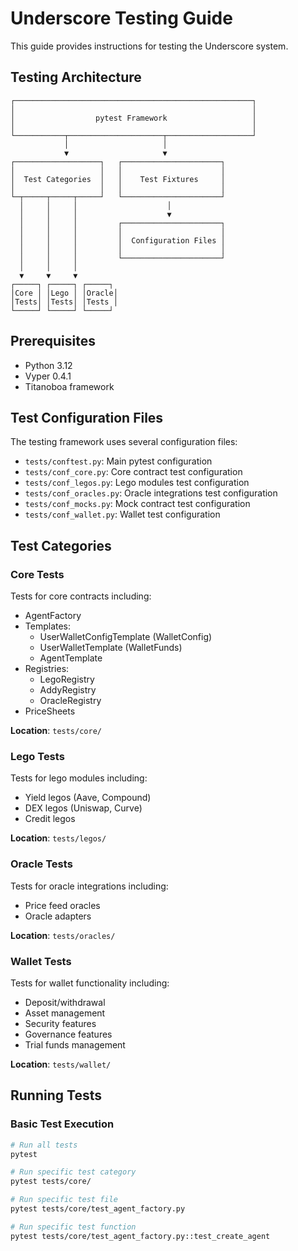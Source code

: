 # Underscore Testing Guide

This guide provides instructions for testing the Underscore system.

## Testing Architecture

```
┌─────────────────────────────────────────────────────┐
│                                                     │
│                  pytest Framework                   │
│                                                     │
└───────────┬─────────────────────┬───────────────────┘
            │                     │
            ▼                     ▼
┌───────────────────┐   ┌──────────────────────┐
│                   │   │                      │
│  Test Categories  │   │    Test Fixtures     │
│                   │   │                      │
└─┬─────┬─────┬─────┘   └──────────────────────┘
  │     │     │                    │
  │     │     │                    ▼
  │     │     │         ┌──────────────────────┐
  │     │     │         │                      │
  │     │     │         │  Configuration Files │
  │     │     │         │                      │
  │     │     │         └──────────────────────┘
  │     │     │
  ▼     ▼     ▼
┌─────┐ ┌─────┐ ┌─────┐
│Core │ │Lego │ │Oracle│
│Tests│ │Tests│ │Tests │
└─────┘ └─────┘ └─────┘
```

## Prerequisites

- Python 3.12
- Vyper 0.4.1
- Titanoboa framework

## Test Configuration Files

The testing framework uses several configuration files:

- `tests/conftest.py`: Main pytest configuration
- `tests/conf_core.py`: Core contract test configuration
- `tests/conf_legos.py`: Lego modules test configuration
- `tests/conf_oracles.py`: Oracle integrations test configuration
- `tests/conf_mocks.py`: Mock contract test configuration
- `tests/conf_wallet.py`: Wallet test configuration

## Test Categories

### Core Tests

Tests for core contracts including:

- AgentFactory
- Templates:
  - UserWalletConfigTemplate (WalletConfig)
  - UserWalletTemplate (WalletFunds)
  - AgentTemplate
- Registries:
  - LegoRegistry
  - AddyRegistry
  - OracleRegistry
- PriceSheets

**Location**: `tests/core/`

### Lego Tests

Tests for lego modules including:

- Yield legos (Aave, Compound)
- DEX legos (Uniswap, Curve)
- Credit legos

**Location**: `tests/legos/`

### Oracle Tests

Tests for oracle integrations including:

- Price feed oracles
- Oracle adapters

**Location**: `tests/oracles/`

### Wallet Tests

Tests for wallet functionality including:

- Deposit/withdrawal
- Asset management
- Security features
- Governance features
- Trial funds management

**Location**: `tests/wallet/`

## Running Tests

### Basic Test Execution

```bash
# Run all tests
pytest

# Run specific test category
pytest tests/core/

# Run specific test file
pytest tests/core/test_agent_factory.py

# Run specific test function
pytest tests/core/test_agent_factory.py::test_create_agent
```
